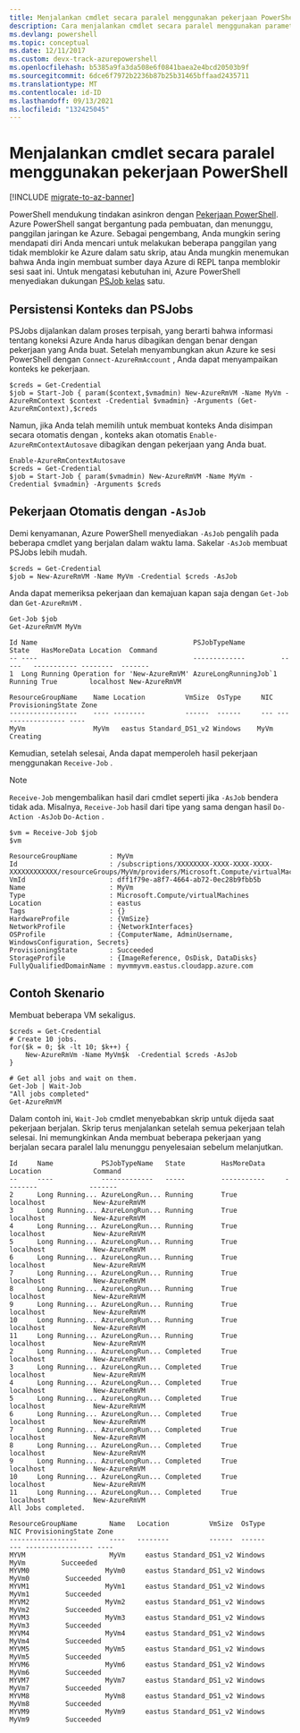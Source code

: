 ```yaml
---
title: Menjalankan cmdlet secara paralel menggunakan pekerjaan PowerShell
description: Cara menjalankan cmdlet secara paralel menggunakan parameter -AsJob.
ms.devlang: powershell
ms.topic: conceptual
ms.date: 12/11/2017
ms.custom: devx-track-azurepowershell
ms.openlocfilehash: b5385a9fa3da508e6f0841baea2e4bcd20503b9f
ms.sourcegitcommit: 6dce6f7972b2236b87b25b31465bffaad2435711
ms.translationtype: MT
ms.contentlocale: id-ID
ms.lasthandoff: 09/13/2021
ms.locfileid: "132425045"
---
```

# <a name="running-cmdlets-in-parallel-using-powershell-jobs"></a>Menjalankan cmdlet secara paralel menggunakan pekerjaan PowerShell

[!INCLUDE [migrate-to-az-banner](../../includes/migrate-to-az-banner.md)]

PowerShell mendukung tindakan asinkron dengan [Pekerjaan PowerShell](/powershell/module/microsoft.powershell.core/about/about_jobs).
Azure PowerShell sangat bergantung pada pembuatan, dan menunggu, panggilan jaringan ke Azure. Sebagai pengembang, Anda mungkin sering mendapati diri Anda mencari untuk melakukan beberapa panggilan yang tidak memblokir ke Azure dalam satu skrip, atau Anda mungkin menemukan bahwa Anda ingin membuat sumber daya Azure di REPL tanpa memblokir sesi saat ini. Untuk mengatasi kebutuhan ini, Azure PowerShell menyediakan dukungan [PSJob kelas](/powershell/module/microsoft.powershell.core/about/about_jobs) satu.

## <a name="context-persistence-and-psjobs"></a>Persistensi Konteks dan PSJobs

PSJobs dijalankan dalam proses terpisah, yang berarti bahwa informasi tentang koneksi Azure Anda harus dibagikan dengan benar dengan pekerjaan yang Anda buat. Setelah menyambungkan akun Azure ke sesi PowerShell dengan `Connect-AzureRmAccount` , Anda dapat menyampaikan konteks ke pekerjaan.

```azurepowershell-interactive
$creds = Get-Credential
$job = Start-Job { param($context,$vmadmin) New-AzureRmVM -Name MyVm -AzureRmContext $context -Credential $vmadmin} -Arguments (Get-AzureRmContext),$creds
```

Namun, jika Anda telah memilih untuk membuat konteks Anda disimpan secara otomatis dengan , konteks akan otomatis `Enable-AzureRmContextAutosave` dibagikan dengan pekerjaan yang Anda buat.

```azurepowershell-interactive
Enable-AzureRmContextAutosave
$creds = Get-Credential
$job = Start-Job { param($vmadmin) New-AzureRmVM -Name MyVm -Credential $vmadmin} -Arguments $creds
```

## <a name="automatic-jobs-with--asjob"></a>Pekerjaan Otomatis dengan `-AsJob`

Demi kenyamanan, Azure PowerShell menyediakan `-AsJob` pengalih pada beberapa cmdlet yang berjalan dalam waktu lama.
Sakelar `-AsJob` membuat PSJobs lebih mudah.

```azurepowershell-interactive
$creds = Get-Credential
$job = New-AzureRmVM -Name MyVm -Credential $creds -AsJob
```

Anda dapat memeriksa pekerjaan dan kemajuan kapan saja dengan `Get-Job` dan `Get-AzureRmVM` .

```azurepowershell-interactive
Get-Job $job
Get-AzureRmVM MyVm
```

```output
Id Name                                       PSJobTypeName         State   HasMoreData Location  Command
-- ----                                       -------------         -----   ----------- --------  -------
1  Long Running Operation for 'New-AzureRmVM' AzureLongRunningJob`1 Running True        localhost New-AzureRmVM

ResourceGroupName    Name Location          VmSize  OsType     NIC ProvisioningState Zone
-----------------    ---- --------          ------  ------     --- ----------------- ----
MyVm                 MyVm   eastus Standard_DS1_v2 Windows    MyVm          Creating
```

Kemudian, setelah selesai, Anda dapat memperoleh hasil pekerjaan menggunakan `Receive-Job` .

> [!NOTE]
> `Receive-Job` mengembalikan hasil dari cmdlet seperti jika `-AsJob` bendera tidak ada.
> Misalnya, `Receive-Job` hasil dari tipe yang sama dengan hasil `Do-Action -AsJob` `Do-Action` .

```azurepowershell-interactive
$vm = Receive-Job $job
$vm
```

```output
ResourceGroupName        : MyVm
Id                       : /subscriptions/XXXXXXXX-XXXX-XXXX-XXXX-XXXXXXXXXXXX/resourceGroups/MyVm/providers/Microsoft.Compute/virtualMachines/MyVm
VmId                     : dff1f79e-a8f7-4664-ab72-0ec28b9fbb5b
Name                     : MyVm
Type                     : Microsoft.Compute/virtualMachines
Location                 : eastus
Tags                     : {}
HardwareProfile          : {VmSize}
NetworkProfile           : {NetworkInterfaces}
OSProfile                : {ComputerName, AdminUsername, WindowsConfiguration, Secrets}
ProvisioningState        : Succeeded
StorageProfile           : {ImageReference, OsDisk, DataDisks}
FullyQualifiedDomainName : myvmmyvm.eastus.cloudapp.azure.com
```

## <a name="example-scenarios"></a>Contoh Skenario

Membuat beberapa VM sekaligus.

```azurepowershell-interactive
$creds = Get-Credential
# Create 10 jobs.
for($k = 0; $k -lt 10; $k++) {
    New-AzureRmVm -Name MyVm$k  -Credential $creds -AsJob
}

# Get all jobs and wait on them.
Get-Job | Wait-Job
"All jobs completed"
Get-AzureRmVM
```

Dalam contoh ini, `Wait-Job` cmdlet menyebabkan skrip untuk dijeda saat pekerjaan berjalan. Skrip terus menjalankan setelah semua pekerjaan telah selesai. Ini memungkinkan Anda membuat beberapa pekerjaan yang berjalan secara paralel lalu menunggu penyelesaian sebelum melanjutkan.

```output
Id     Name            PSJobTypeName   State         HasMoreData     Location             Command
--     ----            -------------   -----         -----------     --------             -------
2      Long Running... AzureLongRun... Running       True            localhost            New-AzureRmVM
3      Long Running... AzureLongRun... Running       True            localhost            New-AzureRmVM
4      Long Running... AzureLongRun... Running       True            localhost            New-AzureRmVM
5      Long Running... AzureLongRun... Running       True            localhost            New-AzureRmVM
6      Long Running... AzureLongRun... Running       True            localhost            New-AzureRmVM
7      Long Running... AzureLongRun... Running       True            localhost            New-AzureRmVM
8      Long Running... AzureLongRun... Running       True            localhost            New-AzureRmVM
9      Long Running... AzureLongRun... Running       True            localhost            New-AzureRmVM
10     Long Running... AzureLongRun... Running       True            localhost            New-AzureRmVM
11     Long Running... AzureLongRun... Running       True            localhost            New-AzureRmVM
2      Long Running... AzureLongRun... Completed     True            localhost            New-AzureRmVM
3      Long Running... AzureLongRun... Completed     True            localhost            New-AzureRmVM
4      Long Running... AzureLongRun... Completed     True            localhost            New-AzureRmVM
5      Long Running... AzureLongRun... Completed     True            localhost            New-AzureRmVM
6      Long Running... AzureLongRun... Completed     True            localhost            New-AzureRmVM
7      Long Running... AzureLongRun... Completed     True            localhost            New-AzureRmVM
8      Long Running... AzureLongRun... Completed     True            localhost            New-AzureRmVM
9      Long Running... AzureLongRun... Completed     True            localhost            New-AzureRmVM
10     Long Running... AzureLongRun... Completed     True            localhost            New-AzureRmVM
11     Long Running... AzureLongRun... Completed     True            localhost            New-AzureRmVM
All Jobs completed.

ResourceGroupName        Name   Location          VmSize  OsType           NIC ProvisioningState Zone
-----------------        ----   --------          ------  ------           --- ----------------- ----
MYVM                     MyVm     eastus Standard_DS1_v2 Windows          MyVm         Succeeded
MYVM0                   MyVm0     eastus Standard_DS1_v2 Windows         MyVm0         Succeeded
MYVM1                   MyVm1     eastus Standard_DS1_v2 Windows         MyVm1         Succeeded
MYVM2                   MyVm2     eastus Standard_DS1_v2 Windows         MyVm2         Succeeded
MYVM3                   MyVm3     eastus Standard_DS1_v2 Windows         MyVm3         Succeeded
MYVM4                   MyVm4     eastus Standard_DS1_v2 Windows         MyVm4         Succeeded
MYVM5                   MyVm5     eastus Standard_DS1_v2 Windows         MyVm5         Succeeded
MYVM6                   MyVm6     eastus Standard_DS1_v2 Windows         MyVm6         Succeeded
MYVM7                   MyVm7     eastus Standard_DS1_v2 Windows         MyVm7         Succeeded
MYVM8                   MyVm8     eastus Standard_DS1_v2 Windows         MyVm8         Succeeded
MYVM9                   MyVm9     eastus Standard_DS1_v2 Windows         MyVm9         Succeeded
```
